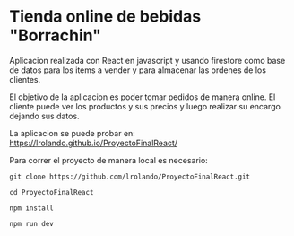 # Tienda online de bebidas "Borrachin"

Aplicacion realizada con React en javascript y usando firestore como base de datos para los items a vender y para almacenar las ordenes de los clientes.

El objetivo de la aplicacion es poder tomar pedidos de manera online. El cliente puede ver los productos y sus precios y luego realizar su encargo dejando sus datos.

La aplicacion se puede probar en: https://lrolando.github.io/ProyectoFinalReact/

Para correr el proyecto de manera local es necesario:

    git clone https://github.com/lrolando/ProyectoFinalReact.git
    
    cd ProyectoFinalReact
    
    npm install 
    
    npm run dev
